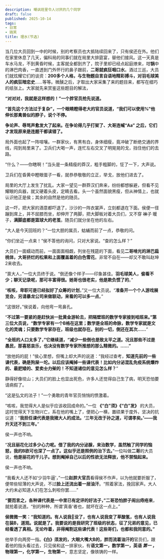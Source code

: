```yaml
---
description: 嘲讽班里令人讨厌的几个同学
draft: false
published: 2025-10-14
tags: 
- 日常
- 搞笑
title: 理水(节选)
---
```

当几位大员回到一中的时候，别的考察员也大抵陆续回来了，只有侯还在外。他们在家里休息了几天，偏科局的同事们就在局里大排筵宴，替他们接风。这一天真是车水马龙，不到黄昏时候，主客就全都到齐了，院子里却已经点起庭燎来，坩**锅**中的淋巴肉香，一直透到门外怀行的鼻子跟前，**二哥就疯狂咽口水**。酒过三巡，大员们就炫耀它们的谈资：**200多个人格，与生物题自言自语地精彩搏斗，对羽毛球美人的疯狂暗恋史**……等等。微醺之后，才取出大家采集了来的题目来，都写在细巧的纸张上。大家就先来赏鉴这些题目的解法，

**“对对对，我就是这样想的！”一个胖官员抢先说道。**

**“首先这个方法过于复杂”，一个眼睛瞪得老大的官员说道，“我们可以使用$%&@#$%”他伸长那禽兽似的脖子，说个不停。**

**争论声、辱骂声愈发大了起来。在争论得几乎打架了、大哥连喊“Aa” 之后，它们才发现原来是连题干都读错了。**

局外面也起了一阵喧嚷。一群家伙，有黑有白，身体细瘦，竟冲破了断绝交通的界线，闯到局里来了。卫兵们大喝一声，连忙左右交叉了明晃晃的戈，挡住他们的去路。

“什么？——你瞎啊！”当头是一条精瘦的莽汉，粗手粗脚的，怔了一下，大声说。

卫兵们在昏黄中瞪眼蛋子一看，就恭恭敬敬的立正，举戈，放他们进去了。

局里的大厅上发生了扰乱。大家一望见一群莽汉们奔来，纷纷都想躲避，但看不见耀眼的兵器，就又硬着头皮，定睛去看。头一个虽然面貌黑瘦，但从神情上，也就认识他正是侯；其余的自然是他的随员。

这一吓，把大家的酒意都吓退了，沙沙的一阵衣裳声，立刻都退在下面。侯便一径蹦到席上，并不屈膝而坐，却伸开了两脚，把大脚板对着大员们，又不穿 ~~袜子~~ 暖子，**满脚底都是篮球大的老茧**。随员们就分坐在他的左右。

“大人是今天回班的？”一位大胆的属员，蛄蛹而前了一点，恭敬的问。

“你们坐近一点来！”侯不答他的询问，只对大家说。“查的怎么样？”

大员们一面蠕动而前，一面面面相觑，列坐在残筵的下面，看见**二哥啃光的淋巴扁桃体，大哥挤烂的松果和上面覆盖着的白色雪花**。非常不自在——却又不敢叫赵坤2来收去。

“禀大人，”一位大员终于说。“倒还像个样子——印象甚佳。**羽毛球美人，偷看不少；聊天记录呢，那可丰富得很。她哥也很老实，他是欺负惯了的**。”

“**咳咳，卑职可是已经拟好了众筹的计划**，”又一位大员说。“**准备开一个个人游戏展览会，另请暴龙公司来做联动，来看的可以多一点**。”

“这很好。”侯说着，向他弯一弯鼻孔。

“**不过第一要紧的是赶快派一批黄金游轮去，把隔壁班的数学专家接到咱班来。”第三位大员说，“数学专家有一个B格在这里；数学是全班的命脉，数学专家就是文化的灵魂；只要数学专家存在，班级也就存在。别的一切，倒还在其次……**”

**“全班的人口太多了，”它继续道，“减少一些倒也是致太平之道。况且那些不过是愚民，那喜怒哀乐，也决没有数学专家所推想的那么精微的。……”**

“放他妈的屁！”侯心里想，但嘴上却大声的说道：“我经过查考，**知道先前的一些课代表，确是狗屎一坨。以后应该阉掉一些课代表！比如内分泌混乱免疫系统爆炸的、最肥矮的、爱卖~~士力架~~的！不知道诸位的意见怎么样？**”

静得好像坟山；大员们的脸上也显出死色，许多人还觉得自己生了病，明天恐怕要请病假了。

“这是弘文的法子！”一个勇敢的青年官员悄悄的愤激着。

“咳咳，我觉得大人是似乎应该收回成命的。”一位 **《“白”须》《“白”发》** 的大员，这时觉得天下生物兴亡，系在他的嘴上了，便把心一横，置硕果于度外，坚决的抗议道：“**我担任课代表是我猪大人的成法。‘三年无改于孙之道，可谓孝矣。’——我升天还不到三年。**”

侯一声也不响。

“**况且丽花化过多少心力呢。借了我的内分泌腺，来治数学，虽然触了同学的恼怒，我的B欲可也深了一点了。这似乎还是照例的治下去。**”一位叫做**二哥**的大员说，**他是丽花的干儿子。想到阉掉自己以后的性欲无法释放，他不禁恼起来。**

侯一声也不响。

“我看大人还不如‘少羽牛逼’，”一位**赵胖大官员**看得侯不作声，以为他就要折服了，便带些轻薄的大声说，不过**脸上还流出着一层油汗**。“照着家法，挽回家声。大人大约未必知道人们在怎么刺啦你罢……”

**“要而言之，各种课代表是一中里已有定评的好法子，”二哥恐怕胖子闹出痔疮来**，就抢着说道。“别的种种，所谓‘真香’者也，就坏在这一点上。”

**侯微微一笑：“我知道的。有人说我🐴没了，也有人说我变了草酸氢，也有人说我在装B，道观。说就是了。我要说的是我研究了班级的状态，征了兄弟的意见，已经看透了真相。无论咋着，非得阉割这些课代表！这些哥们，也都和我同意的。”**

他举手向两旁一指。**《白》须发的，大眼大嘴大B的，胖而流着油汗的**官员们，跟着他的指头看过去，只见侯和这一排家伙，有**语文第一，数学第一，英语 _第一_ ，物理第一，化学第一，生物第一**，意志坚定，像铁铸的一样。
